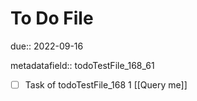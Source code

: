 # To Do File

due:: 2022-09-16

metadatafield:: todoTestFile_168_61

- [ ] Task of todoTestFile_168 1 [[Query me]]
